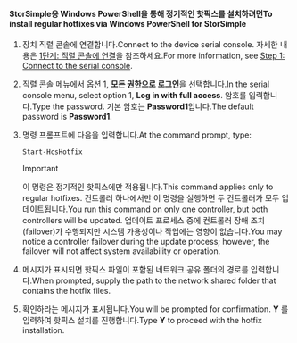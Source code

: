 <!--author=SharS last changed: 9/17/15-->

#### <a name="to-install-regular-hotfixes-via-windows-powershell-for-storsimple"></a><span data-ttu-id="c5a18-101">StorSimple용 Windows PowerShell을 통해 정기적인 핫픽스를 설치하려면</span><span class="sxs-lookup"><span data-stu-id="c5a18-101">To install regular hotfixes via Windows PowerShell for StorSimple</span></span>
1. <span data-ttu-id="c5a18-102">장치 직렬 콘솔에 연결합니다.</span><span class="sxs-lookup"><span data-stu-id="c5a18-102">Connect to the device serial console.</span></span> <span data-ttu-id="c5a18-103">자세한 내용은 [1단계: 직렬 콘솔에 연결](../articles/storsimple/storsimple-update-device.md#step1)을 참조하세요.</span><span class="sxs-lookup"><span data-stu-id="c5a18-103">For more information, see [Step 1: Connect to the serial console](../articles/storsimple/storsimple-update-device.md#step1).</span></span>
2. <span data-ttu-id="c5a18-104">직렬 콘솔 메뉴에서 옵션 1, **모든 권한으로 로그인**을 선택합니다.</span><span class="sxs-lookup"><span data-stu-id="c5a18-104">In the serial console menu, select option 1, **Log in with full access**.</span></span> <span data-ttu-id="c5a18-105">암호를 입력합니다.</span><span class="sxs-lookup"><span data-stu-id="c5a18-105">Type the password.</span></span> <span data-ttu-id="c5a18-106">기본 암호는 **Password1**입니다.</span><span class="sxs-lookup"><span data-stu-id="c5a18-106">The default password is **Password1**.</span></span>
3. <span data-ttu-id="c5a18-107">명령 프롬프트에 다음을 입력합니다.</span><span class="sxs-lookup"><span data-stu-id="c5a18-107">At the command prompt, type:</span></span>
   
    ```
    Start-HcsHotfix
    ```
   
    > [!IMPORTANT]
    >
    > <span data-ttu-id="c5a18-108">이 명령은 정기적인 핫픽스에만 적용됩니다.</span><span class="sxs-lookup"><span data-stu-id="c5a18-108">This command applies only to regular hotfixes.</span></span> <span data-ttu-id="c5a18-109">컨트롤러 하나에서만 이 명령을 실행하면 두 컨트롤러가 모두 업데이트됩니다.</span><span class="sxs-lookup"><span data-stu-id="c5a18-109">You run this command on only one controller, but both controllers will be updated.</span></span>
    > <span data-ttu-id="c5a18-110">업데이트 프로세스 중에 컨트롤러 장애 조치(failover)가 수행되지만 시스템 가용성이나 작업에는 영향이 없습니다.</span><span class="sxs-lookup"><span data-stu-id="c5a18-110">You may notice a controller failover during the update process; however, the failover will not affect system availability or operation.</span></span>

4. <span data-ttu-id="c5a18-111">메시지가 표시되면 핫픽스 파일이 포함된 네트워크 공유 폴더의 경로를 입력합니다.</span><span class="sxs-lookup"><span data-stu-id="c5a18-111">When prompted, supply the path to the network shared folder that contains the hotfix files.</span></span>
5. <span data-ttu-id="c5a18-112">확인하라는 메시지가 표시됩니다.</span><span class="sxs-lookup"><span data-stu-id="c5a18-112">You will be prompted for confirmation.</span></span> <span data-ttu-id="c5a18-113">**Y** 를 입력하여 핫픽스 설치를 진행합니다.</span><span class="sxs-lookup"><span data-stu-id="c5a18-113">Type **Y** to proceed with the hotfix installation.</span></span>

